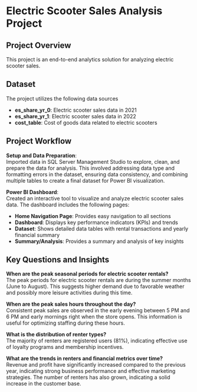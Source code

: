 # Electric Scooter Sales Analysis Project

## Project Overview
This project is an end-to-end analytics solution for analyzing electric scooter sales. 

## Dataset
The project utilizes the following data sources <br>
- **es_share_yr_0**: Electric scooter sales data in 2021 <br>
- **es_share_yr_1**: Electric scooter sales data in 2022 <br>
- **cost_table**: Cost of goods data related to electric  scooters

## Project Workflow
**Setup and Data Preparation**: <br> 
Imported data in SQL Server Management Studio to explore, clean, and prepare the data for analysis. This involved addressing data type and formatting errors in the dataset, ensuring data consistency, and combining multiple tables to create a final dataset for Power BI visualization.

**Power BI Dashboard**: <br>
Created an interactive tool to visualize and analyze electric scooter sales data. The dashboard includes the following pages: <br>
- **Home Navigation Page**: Provides easy navigation to all sections <br>
- **Dashboard**: Displays key performance indicators (KPIs) and trends <br>
- **Dataset**: Shows detailed data tables with rental transactions and yearly financial summary <br>
- **Summary/Analysis**: Provides a summary and analysis of key insights

## Key Questions and Insights
**When are the peak seasonal periods for electric scooter rentals?** <br>
The peak periods for electric scooter rentals are during the summer months (June to August). This suggests higher demand due to favorable weather and possibly more leisure activities during this time.

**When are the peak sales hours throughout the day?** <br>
Consistent peak sales are observed in the early evening between 5 PM and 6 PM and early mornings right when the store opens. This information is useful for optimizing staffing during these hours.

**What is the distribution of renter types?** <br>
The majority of renters are registered users (81%), indicating effective use of loyalty programs and membership incentives.

**What are the trends in renters and financial metrics over time?** <br>
Revenue and profit have significantly increased compared to the previous year, indicating strong business performance and effective marketing strategies. The number of renters has also grown, indicating a solid increase in the customer base.
